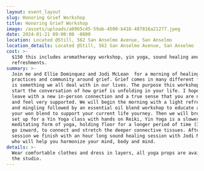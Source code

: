 ```yaml
---
layout: event_layout
slug: Honoring Grief Workshop
title: Honoring Grief Workshop
image: /assets/uploads/a8965c45-59ab-4500-b416-487816a21277.jpeg
date: 2024-01-21 09:00:00 -0800
location: Located @Still, 562 San Anselmo Avenue, San Anselmo
location_details: Located @Still, 562 San Anselmo Avenue, San Anselmo
cost: >-
  $150 this includes aromatherapy workshop, yin yoga, sound healing and light
  refreshments.
summary: >-
  Join me and Ellie Dominquez and Jodi McLean  for a morning of healing
  practices and community around grief. Grief comes in many different forms and
  is something we all deal with in our lives. The purpose this workshop is to
  start the conversation of how grief is unfolding in your life. I hope you will
  leave with a new in-person connection and a true sense that you are not alone
  and feel very supported. We will begin the morning with a light refreshments
  and mingling followed by an essential oil blend workshop to educate and create
  your won blend to support your current life yourney. Then we will break and
  set up for a Yin Yoga class with hands on Reiki, Yin Yoga is a slower and
  meditating form of yoga, holding floor for a longer period of time (3-5min) to
  go inward, to connect and stretch the deeper connective tissues. After our Yin
  session we finish with an hour long sound healing session with Jodi McLean,
  who will help you harmonize your mind, body and mind. 
details: >-
  Wear comfortable clothes and dress in layers, all yoga props are available at
  the studio.
---
```

